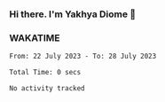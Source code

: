 ### Hi there. I'm Yakhya Diome 👋

### WAKATIME
<!--START_SECTION:waka-->

```txt
From: 22 July 2023 - To: 28 July 2023

Total Time: 0 secs

No activity tracked
```

<!--END_SECTION:waka-->

